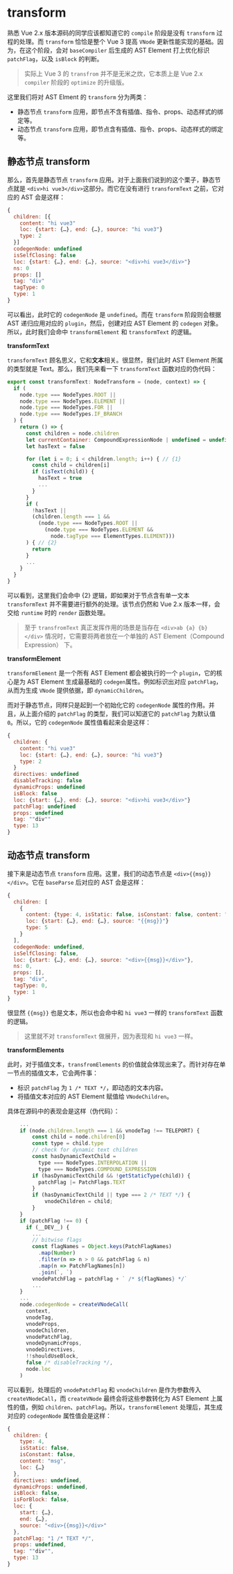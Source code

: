 # transform

熟悉 Vue 2.x 版本源码的同学应该都知道它的 `compile` 阶段是没有 `transform` 过程的处理。而 `transform` 恰恰是整个 Vue 3 提高 `VNode` 更新性能实现的基础。因为，在这个阶段，会对 `baseCompiler` 后生成的 AST Element 打上优化标识 `patchFlag`，以及 `isBlock` 的判断。

> 实际上 Vue 3 的 `transfrom` 并不是无米之炊，它本质上是 Vue 2.x `compiler` 阶段的 `optimize` 的升级版。

这里我们将对 AST Elment 的 `transform` 分为两类：

- 静态节点 `transform` 应用，即节点不含有插值、指令、props、动态样式的绑定等。
- 动态节点 `transform` 应用，即节点含有插值、指令、props、动态样式的绑定等。

## 静态节点 transform

那么，首先是静态节点 `transform` 应用。对于上面我们说到的这个栗子，静态节点就是 `<div>hi vue3</div>`这部分。而它在没有进行 `transformText` 之前，它对应的 AST 会是这样：

```javascript
{
  children: [{
    content: "hi vue3"
    loc: {start: {…}, end: {…}, source: "hi vue3"}
    type: 2
  }]
  codegenNode: undefined
  isSelfClosing: false
  loc: {start: {…}, end: {…}, source: "<div>hi vue3</div>"}
  ns: 0
  props: []
  tag: "div"
  tagType: 0
  type: 1
}
```

可以看出，此时它的 `codegenNode` 是 `undefined`。而在 `transform` 阶段则会根据 AST 递归应用对应的 `plugin`，然后，创建对应 AST Element 的 `codegen` 对象。所以，此时我们会命中 `transformElement` 和 `transformText` 的逻辑。

**transformText**

`transformText` 顾名思义，它和**文本**相关。很显然，我们此时 AST Element 所属的类型就是 Text。那么，我们先来看一下 `transformText` 函数对应的伪代码：

```javascript
export const transformText: NodeTransform = (node, context) => {
  if (
    node.type === NodeTypes.ROOT ||
    node.type === NodeTypes.ELEMENT ||
    node.type === NodeTypes.FOR ||
    node.type === NodeTypes.IF_BRANCH
  ) {
    return () => {
      const children = node.children
      let currentContainer: CompoundExpressionNode | undefined = undefined
      let hasText = false

      for (let i = 0; i < children.length; i++) { // {1}
        const child = children[i]
        if (isText(child)) {
          hasText = true
          ...
        }
      }
      if (
        !hasText ||
        (children.length === 1 &&
          (node.type === NodeTypes.ROOT ||
            (node.type === NodeTypes.ELEMENT &&
              node.tagType === ElementTypes.ELEMENT)))
      ) { // {2}
        return
      }
      ...
    }
  }
}
```

可以看到，这里我们会命中 {2} 逻辑，即如果对于节点含有单一文本 `transformText` 并不需要进行额外的处理。该节点仍然和 Vue 2.x 版本一样，会交给 `runtime` 时的 `render` 函数处理。

> 至于 `transfromText` 真正发挥作用的场景是当存在 `<div>ab {a} {b}</div>` 情况时，它需要将两者放在一个单独的 AST Element（Compound Expression） 下。

**transformElement**

`transformElement` 是一个所有 AST Element 都会被执行的一个 `plugin`，它的核心是为 AST Element 生成最基础的 `codegen`属性。例如标识出对应 `patchFlag`，从而为生成 `VNode` 提供依据，即 `dynamicChildren`。

而对于静态节点，同样只是起到一个初始化它的 `codegenNode` 属性的作用。并且，从上面介绍的 `patchFlag` 的类型，我们可以知道它的 `patchFlag` 为默认值 `0`。所以，它的 `codegenNode` 属性值看起来会是这样：

```javascript
{
  children: {
    content: "hi vue3"
    loc: {start: {…}, end: {…}, source: "hi vue3"}
    type: 2
  }
  directives: undefined
  disableTracking: false
  dynamicProps: undefined
  isBlock: false
  loc: {start: {…}, end: {…}, source: "<div>hi vue3</div>"}
  patchFlag: undefined
  props: undefined
  tag: ""div""
  type: 13
}
```

## 动态节点 transform

接下来是动态节点 `transform` 应用。这里，我们的动态节点是 `<div>{{msg}}</div>`。它在 `baseParse` 后对应的 AST 会是这样：

```javascript
{
  children: [
    {
      content: {type: 4, isStatic: false, isConstant: false, content: "msg", loc: {…}}
      loc: {start: {…}, end: {…}, source: "{{msg}}"}
      type: 5
    }
  ],
  codegenNode: undefined,
  isSelfClosing: false,
  loc: {start: {…}, end: {…}, source: "<div>{{msg}}</div>"},
  ns: 0,
  props: [],
  tag: "div",
  tagType: 0,
  type: 1
}
```

很显然 `{{msg}}` 也是文本，所以也会命中和 `hi vue3` 一样的 `transformText` 函数的逻辑。

> 这里就不对 `transformText` 做展开，因为表现和 `hi vue3` 一样。

**transformElements**

此时，对于插值文本，`transfromElements` 的价值就会体现出来了。而针对存在单一节点的插值文本，它会两件事：

- 标识 `patchFlag` 为 `1 /* TEXT */`，即动态的文本内容。
- 将插值文本对应的 AST Element 赋值给 `VNodeChildren`。

具体在源码中的表现会是这样（伪代码）：

```javascript
    ...
    if (node.children.length === 1 && vnodeTag !== TELEPORT) {
        const child = node.children[0]
        const type = child.type
        // check for dynamic text children
        const hasDynamicTextChild =
          type === NodeTypes.INTERPOLATION ||
          type === NodeTypes.COMPOUND_EXPRESSION
        if (hasDynamicTextChild && !getStaticType(child)) {
          patchFlag |= PatchFlags.TEXT
        }
        if (hasDynamicTextChild || type === 2 /* TEXT */) {
            vnodeChildren = child;
        }
    }
    if (patchFlag !== 0) {
      if (__DEV__) {
        ...
        // bitwise flags
        const flagNames = Object.keys(PatchFlagNames)
          .map(Number)
          .filter(n => n > 0 && patchFlag & n)
          .map(n => PatchFlagNames[n])
          .join(`, `)
        vnodePatchFlag = patchFlag + ` /* ${flagNames} */`
        ...
    }
    ...
    node.codegenNode = createVNodeCall(
      context,
      vnodeTag,
      vnodeProps,
      vnodeChildren,
      vnodePatchFlag,
      vnodeDynamicProps,
      vnodeDirectives,
      !!shouldUseBlock,
      false /* disableTracking */,
      node.loc
    )
```

可以看到，处理后的 `vnodePatchFlag` 和 `vnodeChildren` 是作为参数传入 `createVNodeCall`，而 `createVNode` 最终会将这些参数转化为 AST Element 上属性的值，例如 `children`、`patchFlag`。所以，`transformElement` 处理后，其生成对应的 `codegenNode` 属性值会是这样：

```javascript
{
  children: {
    type: 4,
    isStatic: false,
    isConstant: false,
    content: "msg",
    loc: {…}
  },
  directives: undefined,
  dynamicProps: undefined,
  isBlock: false,
  isForBlock: false,
  loc: {
    start: {…},
    end: {…},
    source: "<div>{{msg}}</div>"
  },
  patchFlag: "1 /* TEXT */",
  props: undefined,
  tag: ""div"",
  type: 13
}
```
